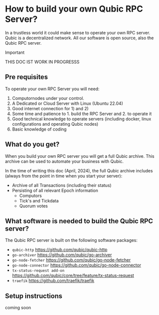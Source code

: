# How to build your own Qubic RPC Server?
In a trustless world it could make sense to operate your own RPC server. Qubic is a decentralized network. All our software is open source, also the Qubic RPC server.

> [!IMPORTANT]
> THIS DOC IST WORK IN PROGRESSS


## Pre requisites
To operate your own RPC Server you will need:

1. Computornodes under your control.
2. A Dedicated or Cloud Server with Linux (Ubuntu 22.04)
3. Good internet connection for 1) and 2)
4. Some time and patience to 1. build the RPC Server and 2. to operate it
5. Good technical knowledge to operate servers (including docker, linux configurations and operating Qubic nodes)
6. Basic knowledge of coding

## What do you get?
When you build your own RPC server you will get a full Qubic archive. This archive can be used to automate your business with Qubic.

In the time of writing this doc (April, 2024), the full Qubic archive includes (always from the point in time when you start your server):

- Archive of all Transactions (including their status)
- Persisting of all relevant Epoch information
  - Computors
  - Tick's and Tickdata
  - Quorum votes

## What software is needed to build the Qubic RPC server?
The Qubic RPC server is built on the following software packages:

- `qubic-http` https://github.com/qubic/qubic-http
- `go-archiver` https://github.com/qubic/go-archiver
- `go-node-fetcher` https://github.com/qubic/go-node-fetcher
- `go-node-connector` https://github.com/qubic/go-node-connector
- `tx-status-request add-on` https://github.com/qubic/core/tree/feature/tx-status-request
- `traefik` https://github.com/traefik/traefik

## Setup instructions
coming soon
  